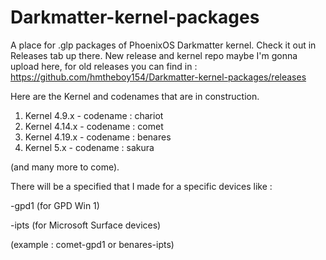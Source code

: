 # Darkmatter-kernel-packages
A place for .glp packages of PhoenixOS Darkmatter kernel. Check it out in Releases tab up there.
New release and kernel repo maybe I'm gonna upload here, for old releases you can find in : https://github.com/hmtheboy154/Darkmatter-kernel-packages/releases

Here are the Kernel and codenames that are in construction.

1. Kernel 4.9.x   -   codename : chariot
1. Kernel 4.14.x  -   codename : comet
2. Kernel 4.19.x  -   codename : benares
3. Kernel 5.x     -   codename : sakura

(and many more to come).

There will be a specified that I made for a specific devices like :

 -gpd1 (for GPD Win 1)
 
 -ipts (for Microsoft Surface devices)
 

(example : comet-gpd1 or benares-ipts)

